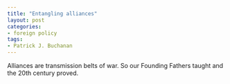 ```yaml
---
title: "Entangling alliances"
layout: post
categories:
- foreign policy
tags:
- Patrick J. Buchanan
---
```


Alliances are transmission belts of war. So our Founding Fathers taught and the 20th century proved.
